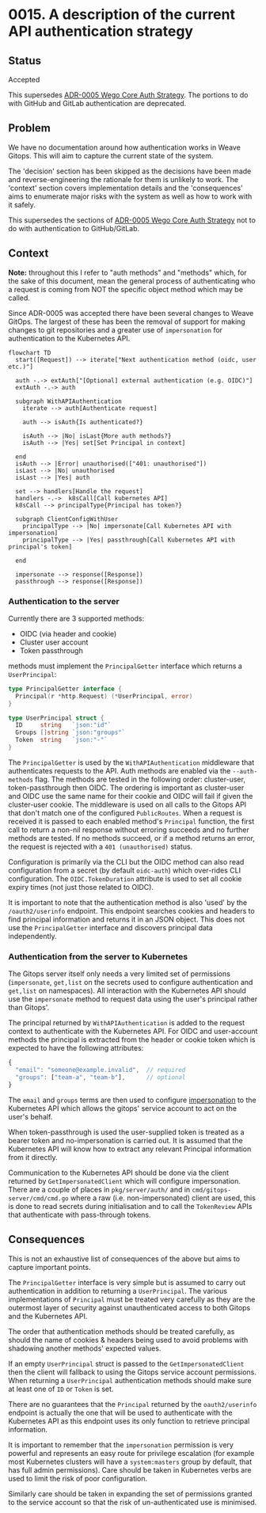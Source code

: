 # 0015. A description of the current API authentication strategy

## Status

Accepted

This supersedes [ADR-0005 Wego Core Auth Strategy](./0005-wego-core-auth-strategy.md). The portions to do with GitHub and GitLab authentication are deprecated.

## Problem

We have no documentation around how authentication works in Weave Gitops. This will aim to capture the current state of
the system.

The 'decision' section has been skipped as the decisions have been made and reverse-engineering the rationale for them is unlikely to work. The 'context' section covers implementation details and the 'consequences' aims to enumerate major risks with the system as well as how to work with it safely.

This supersedes the sections of [ADR-0005 Wego Core Auth Strategy](./0005-wego-core-auth-strategy.md) not to do with authentication to GitHub/GitLab.

## Context

**Note:** throughout this I refer to "auth methods" and "methods" which, for the sake of this document, mean the general process of authenticating who a request is coming from NOT the specific object method which may be called.

Since ADR-0005 was accepted there have been several changes to Weave GitOps. The largest of these has been the removal of support for making changes to git repositories and a greater use of `impersonation` for authentication to the Kubernetes API.

```mermaid
flowchart TD
  start([Request]) --> iterate["Next authentication method (oidc, user etc.)"]

  auth -.-> extAuth["[Optional] external authentication (e.g. OIDC)"]
  extAuth -.-> auth

  subgraph WithAPIAuthentication
    iterate --> auth[Authenticate request]

    auth --> isAuth{Is authenticated?}

    isAuth --> |No| isLast{More auth methods?}
    isAuth --> |Yes| set[Set Principal in context]

  end
  isAuth --> |Error| unauthorised(["401: unauthorised"])
  isLast --> |No| unauthorised
  isLast --> |Yes| auth

  set --> handlers[Handle the request]
  handlers -.->  k8sCall[Call kubernetes API]
  k8sCall --> principalType{Principal has token?}

  subgraph ClientConfigWithUser
    principalType --> |No| impersonate[Call Kubernetes API with impersonation]
    principalType --> |Yes| passthrough[Call Kubernetes API with principal's token]

  end

  impersonate --> response([Response])
  passthrough --> response([Response])
```

### Authentication to the server

Currently there are 3 supported methods:

* OIDC (via header and cookie)
* Cluster user account
* Token passthrough

methods must implement the `PrincipalGetter` interface which returns a `UserPrincipal`:
```go
type PrincipalGetter interface {
  Principal(r *http.Request) (*UserPrincipal, error)
}

type UserPrincipal struct {
  ID     string   `json:"id"`
  Groups []string `json:"groups"`
  Token  string   `json:"-"`
}
```

The `PrincipalGetter` is used by the `WithAPIAuthentication` middleware that authenticates requests to the API. Auth methods are enabled via the `--auth-methods` flag. The methods are tested in the following order: cluster-user, token-passthrough then OIDC. The ordering is important as cluster-user and OIDC use the same name for their cookie and OIDC will fail if given the cluster-user cookie. The middleware is used on all calls to the Gitops API that don't match one of the configured `PublicRoutes`. When a request is received it is passed to each enabled method's `Principal` function, the first call to return a non-nil response without erroring succeeds and no further methods are tested. If no methods succeed, or if a method returns an error, the request is rejected with a `401 (unauthorised)` status.

Configuration is primarily via the CLI but the OIDC method can also read configuration from a secret (by default `oidc-auth`) which over-rides CLI configuration. The `OIDC.TokenDuration` attribute is used to set all cookie expiry times (not just those related to OIDC).

It is important to note that the authentication method is also 'used' by the `/oauth2/userinfo` endpoint. This endpoint searches cookies and headers to find principal information and returns it in an JSON object. This does not use the `PrincipalGetter` interface and discovers principal data independently.

### Authentication from the server to Kubernetes

The Gitops server itself only needs a very limited set of permissions (`impersonate`, `get,list` on the secrets used to configure authentication and `get,list` on namespaces). All interaction with the Kubernetes API should use the `impersonate` method to request data using the user's principal rather than Gitops'.

The principal returned by `WithAPIAuthentication` is added to the request context to authenticate with the Kubernetes API. For OIDC and user-account methods the principal is extracted from the header or cookie token which is expected to have the following attributes:

```javascript
{
  "email": "someone@example.invalid",  // required
  "groups": ["team-a", "team-b"],      // optional
}
```

The `email` and `groups` terms are then used to configure [impersonation](https://kubernetes.io/docs/reference/access-authn-authz/authentication/#user-impersonation) to the Kubernetes API which allows the gitops' service account to act on the user's behalf.

When token-passthrough is used the user-supplied token is treated as a bearer token and no-impersonation is carried out. It is assumed that the Kubernetes API will know how to extract any relevant Principal information from it directly.

Communication to the Kubernetes API should be done via the client returned by `GetImpersonatedClient` which will configure impersonation. There are a couple of places in `pkg/server/auth/` and in `cmd/gitops-server/cmd/cmd.go` where a raw (i.e. non-impersonated) client are used, this is done to read secrets during initialisation and to call the `TokenReview` APIs that authenticate with pass-through tokens.

## Consequences

This is not an exhaustive list of consequences of the above but aims to capture important points.

The `PrincipalGetter` interface is very simple but is assumed to carry out authentication in addition to returning a `UserPrincipal`. The various implementations of `Principal` must be treated very carefully as they are the outermost layer of security against unauthenticated access to both Gitops and the Kubernetes API.

The order that authentication methods should be treated carefully, as should the name of cookies & headers being used to avoid problems with shadowing another methods' expected values.

If an empty `UserPrincipal` struct is passed to the `GetImpersonatedClient` then the client will fallback to using the Gitops service account permissions. When returning a `UserPrincipal` authentication methods should make sure at least one of `ID` or `Token` is set.

There are no guarantees that the `Principal` returned by the `oauth2/userinfo` endpoint is actually the one that will be used to authenticate with the Kubernetes API as this endpoint uses its only function to retrieve principal information.

It is important to remember that the `impersonation` permission is very powerful and represents an easy route for privilege escalation (for example most Kubernetes clusters will have a `system:masters` group by default, that has full admin permissions). Care should be taken in Kubernetes verbs are used to limit the risk of poor configuration.

Similarly care should be taken in expanding the set of permissions granted to the service account so that the risk of un-authenticated use is minimised.
